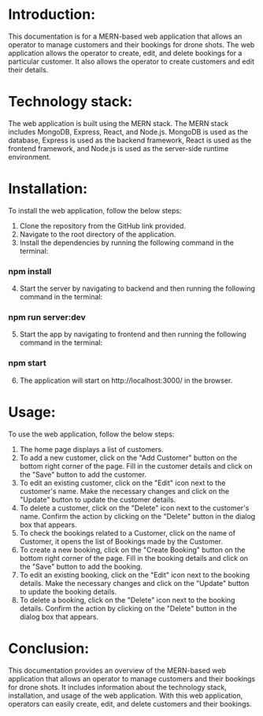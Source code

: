 # Introduction:
This documentation is for a MERN-based web application that allows an operator to manage customers and their bookings for drone shots. The web application allows the operator to create, edit, and delete bookings for a particular customer. It also allows the operator to create customers and edit their details.

# Technology stack:
The web application is built using the MERN stack. The MERN stack includes MongoDB, Express, React, and Node.js. MongoDB is used as the database, Express is used as the backend framework, React is used as the frontend framework, and Node.js is used as the server-side runtime environment.

# Installation:
To install the web application, follow the below steps:
1. Clone the repository from the GitHub link provided.
2. Navigate to the root directory of the application.
3. Install the dependencies by running the following command in the terminal:
###       npm install
4. Start the server by navigating to backend and then running the following command in the terminal:
###        npm run server:dev
5. Start the app by navigating to frontend and then running the following command in the terminal:
###        npm start
6. The application will start on http://localhost:3000/ in the browser.

# Usage:
To use the web application, follow the below steps:
1. The home page displays a list of customers.
2. To add a new customer, click on the "Add Customer" button on the bottom right corner of the page. Fill in the customer details and click on the "Save" button to add the customer.
3. To edit an existing customer, click on the "Edit" icon next to the customer's name. Make the necessary changes and click on the "Update" button to update the customer details.
4. To delete a customer, click on the "Delete" icon next to the customer's name. Confirm the action by clicking on the "Delete" button in the dialog box that appears.
5. To check the bookings related to a Customer, click on the name of Customer, it opens the list of Bookings made by the Customer.
6. To create a new booking, click on the "Create Booking" button on the bottom right corner of the page. Fill in the booking details and click on the "Save" button to add the booking.
7. To edit an existing booking, click on the "Edit" icon next to the booking details. Make the necessary changes and click on the "Update" button to update the booking details.
8. To delete a booking, click on the "Delete" icon next to the booking details. Confirm the action by clicking on the "Delete" button in the dialog box that appears.

# Conclusion:
This documentation provides an overview of the MERN-based web application that allows an operator to manage customers and their bookings for drone shots. It includes information about the technology stack, installation, and usage of the web application. With this web application, operators can easily create, edit, and delete customers and their bookings.
